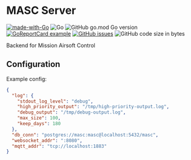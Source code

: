 # MASC Server

[![made-with-Go](https://img.shields.io/badge/Made%20with-Go-1f425f.svg)](http://golang.org)
![Go](https://github.com/LeFinal/masc-server/workflows/Go/badge.svg?branch=master)
![GitHub go.mod Go version](https://img.shields.io/github/go-mod/go-version/lefinal/masc-server)
[![GoReportCard example](https://goreportcard.com/badge/github.com/lefinal/masc-server)](https://goreportcard.com/report/github.com/lefinal/masc-server)
[![GitHub issues](https://img.shields.io/github/issues/lefinal/masc-server)](https://github.com/lefinal/masc-server/issues)
![GitHub code size in bytes](https://img.shields.io/github/languages/code-size/lefinal/masc-server)

Backend for Mission Airsoft Control

## Configuration

Example config:
```json
{
  "log": {
    "stdout_log_level": "debug",
    "high_priority_output": "/tmp/high-priority-output.log",
    "debug_output": "/tmp/debug-output.log",
    "max_size": 100,
    "keep_days": 180
  },
  "db_conn": "postgres://masc:masc@localhost:5432/masc",
  "websocket_addr": ":8080",
  "mqtt_addr": "tcp://localhost:1883"
}
```